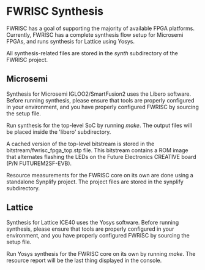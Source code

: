 # FWRISC Synthesis

FWRISC has a goal of supporting the majority of available FPGA platforms. Currently, FWRISC
has a complete synthesis flow setup for Microsemi FPGAs, and runs synthesis for Lattice
using Yosys.

All synthesis-related files are stored in the _synth_ subdirectory of the FWRISC project.

## Microsemi
Synthesis for Microsemi IGLOO2/SmartFusion2 uses the Libero software. Before running synthesis,
please ensure that tools are properly configured in your environment, and you have 
properly configured FWRISC by sourcing the setup file.

Run synthesis for the top-level SoC by running _make_. The output files will be
placed inside the 'libero' subdirectory.

A cached version of the top-level bitstream is stored in the bitstream/fwrisc_fpga_top.stp file.
This bitstream contains a ROM image that alternates flashing the LEDs on the Future Electronics 
CREATIVE board (P/N FUTUREM2SF-EVB).


Resource measurements for the FWRISC core on its own are done using a standalone Synplify project.
The project files are stored in the synplify subdirectory. 


## Lattice
Synthesis for Lattice ICE40 uses the Yosys software. Before running synthesis, please
ensure that tools are properly configured in your environment, and you have properly
configured FWRISC by sourcing the setup file.

Run Yosys synthesis for the FWRISC core on its own by running _make_. The resource
report will be the last thing displayed in the console.

